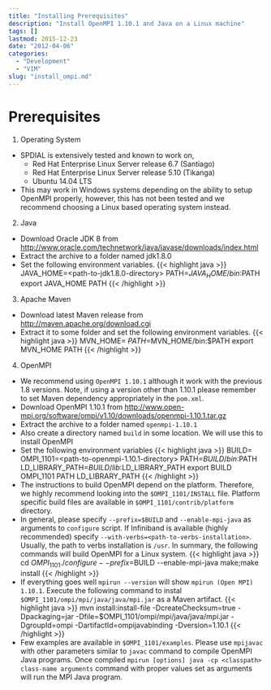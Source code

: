 ```yaml
---
title: "Installing Prerequisites"
description: "Install OpenMPI 1.10.1 and Java on a Linux machine"
tags: []
lastmod: 2015-12-23
date: "2012-04-06"
categories:
  - "Development"
  - "VIM"
slug: "install_ompi.md"
---  
```


# Prerequisites

1. Operating System
  * SPDIAL is extensively tested and known to work on,
    *  Red Hat Enterprise Linux Server release 6.7 (Santiago)
    *  Red Hat Enterprise Linux Server release 5.10 (Tikanga)
    *  Ubuntu 14.04 LTS 
  * This may work in Windows systems depending on the ability to setup OpenMPI properly, however, this has not been tested and we recommend choosing a Linux based operating system instead.

2. Java
  * Download Oracle JDK 8 from http://www.oracle.com/technetwork/java/javase/downloads/index.html
  * Extract the archive to a folder named jdk1.8.0
  * Set the following environment variables.
{{< highlight java >}}
    JAVA_HOME=<path-to-jdk1.8.0-directory>
    PATH=$JAVA_HOME/bin:$PATH
    export JAVA_HOME PATH
{{< /highlight >}}
3. Apache Maven
  * Download latest Maven release from http://maven.apache.org/download.cgi
  * Extract it to some folder and set the following environment variables.
{{< highlight java >}}
    MVN_HOME=<path-to-Maven-folder>
    $PATH=$MVN_HOME/bin:$PATH
    export MVN_HOME PATH
{{< /highlight >}}

4. OpenMPI
  * We recommend using `OpenMPI 1.10.1` although it work with the previous 1.8 versions. Note, if using a version other than 1.10.1 please remember to set Maven dependency appropriately in the `pom.xml`.
  * Download OpenMPI 1.10.1 from http://www.open-mpi.org/software/ompi/v1.10/downloads/openmpi-1.10.1.tar.gz
  * Extract the archive to a folder named `openmpi-1.10.1`
  * Also create a directory named `build` in some location. We will use this to install OpenMPI
  * Set the following environment variables
{{< highlight java >}}
    BUILD=<path-to-build-directory>
    OMPI_1101=<path-to-openmpi-1.10.1-directory>
    PATH=$BUILD/bin:$PATH
    LD_LIBRARY_PATH=$BUILD/lib:$LD_LIBRARY_PATH
    export BUILD OMPI_1101 PATH LD_LIBRARY_PATH
{{< /highlight >}}
  * The instructions to build OpenMPI depend on the platform. Therefore, we highly recommend looking into the `$OMPI_1101/INSTALL` file. Platform specific build files are available in `$OMPI_1101/contrib/platform` directory.
  * In general, please specify `--prefix=$BUILD` and `--enable-mpi-java` as arguments to `configure` script. If Infiniband is available (highly recommended) specify `--with-verbs=<path-to-verbs-installation>`. Usually, the path to verbs installation is `/usr`. In summary, the following commands will build OpenMPI for a Linux system.
{{< highlight java >}}
    cd $OMPI_1101
    ./configure --prefix=$BUILD --enable-mpi-java
    make;make install
{{< /highlight >}}
  * If everything goes well `mpirun --version` will show `mpirun (Open MPI) 1.10.1`. Execute the following command to instal `$OMPI_1101/ompi/mpi/java/java/mpi.jar` as a Maven artifact.
{{< highlight java >}}
    mvn install:install-file -DcreateChecksum=true -Dpackaging=jar -Dfile=$OMPI_1101/ompi/mpi/java/java/mpi.jar -DgroupId=ompi -DartifactId=ompijavabinding -Dversion=1.10.1
{{< /highlight >}}
  * Few examples are available in `$OMPI_1101/examples`. Please use `mpijavac` with other parameters similar to `javac` command to compile OpenMPI Java programs. Once compiled `mpirun [options] java -cp <classpath> class-name arguments` command with proper values set as arguments will run the MPI Java program.
